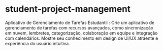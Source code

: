 # student-project-management
Aplicativo de Gerenciamento de Tarefas Estudantil : Crie um aplicativo de gerenciamento de tarefas com recursos avançados, como sincronização em nuvem, lembretes, categorização, colaboração em equipe e integração com calendários. Mostre seu conhecimento em design de UI/UX atraente e experiência do usuário intuitiva.
